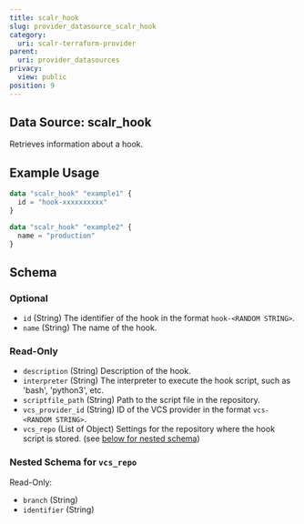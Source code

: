 ```yaml
---
title: scalr_hook
slug: provider_datasource_scalr_hook
category:
  uri: scalr-terraform-provider
parent:
  uri: provider_datasources
privacy:
  view: public
position: 9
---
```

## Data Source: scalr_hook

Retrieves information about a hook.

## Example Usage

```terraform
data "scalr_hook" "example1" {
  id = "hook-xxxxxxxxxx"
}

data "scalr_hook" "example2" {
  name = "production"
}
```

<!-- schema generated by tfplugindocs -->
## Schema

### Optional

- `id` (String) The identifier of the hook in the format `hook-<RANDOM STRING>`.
- `name` (String) The name of the hook.

### Read-Only

- `description` (String) Description of the hook.
- `interpreter` (String) The interpreter to execute the hook script, such as 'bash', 'python3', etc.
- `scriptfile_path` (String) Path to the script file in the repository.
- `vcs_provider_id` (String) ID of the VCS provider in the format `vcs-<RANDOM STRING>`.
- `vcs_repo` (List of Object) Settings for the repository where the hook script is stored. (see [below for nested schema](#nestedatt--vcs_repo))

<a id="nestedatt--vcs_repo"></a>
### Nested Schema for `vcs_repo`

Read-Only:

- `branch` (String)
- `identifier` (String)
